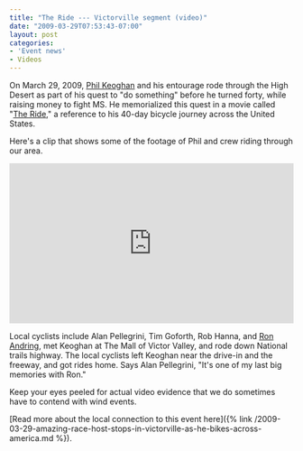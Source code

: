 ```yaml
---
title: "The Ride --- Victorville segment (video)"
date: "2009-03-29T07:53:43-07:00"
layout: post
categories:
- 'Event news'
- Videos
---
```


On March 29, 2009, [Phil Keoghan](https://en.wikipedia.org/wiki/Phil_Keoghan) and his entourage rode through the High Desert as part of his quest to "do something" before he turned forty, while raising money to fight MS. He memorialized this quest in a movie called "[The Ride](https://philkeoghan.com/)," a reference to his 40-day bicycle journey across the United States.

Here's a clip that shows some of the footage of Phil and crew riding through our area.

<div style="position: relative; padding-bottom: 56.25%; overflow: hidden;">
<iframe allowfullscreen="allowfullscreen" frameborder="0" height="100%" loading="lazy" scrolling="auto" src="https://content.jwplatform.com/players/QGwDJ4ux-YZJT0Rh5.html" style="position: absolute;" width="100%"></iframe>
</div>

Local cyclists include Alan Pellegrini, Tim Goforth, Rob Hanna, and [Ron Andring](https://www.legacy.com/obituaries/vvdailypress/obituary.aspx?pid=127296352), met Keoghan at The Mall of Victor Valley, and rode down National trails highway. The local cyclists left Keoghan near the drive-in and the freeway, and got rides home. Says Alan Pellegrini, "It's one of my last big memories with Ron."

Keep your eyes peeled for actual video evidence that we do sometimes have to contend with wind events.

[Read more about the local connection to this event here]({% link /2009-03-29-amazing-race-host-stops-in-victorville-as-he-bikes-across-america.md %}).



